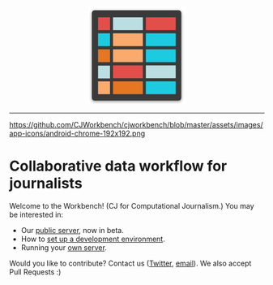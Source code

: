 <div align="center">
  <img src="https://github.com/CJWorkbench/cjworkbench/blob/master/assets/images/app-icons/android-chrome-192x192.png"><br>
</div>

-----------------
https://github.com/CJWorkbench/cjworkbench/blob/master/assets/images/app-icons/android-chrome-192x192.png

#  Collaborative data workflow for journalists

Welcome to the Workbench! (CJ for Computational Journalism.) You may be interested in:

- Our [public server](http://cjworkbench.org), now in beta.
- How to [set up a development environment](https://github.com/jstray/cjworkbench/wiki/Setting-up-a-development-environment).
- Running your [own server](https://github.com/jstray/cjworkbench/wiki/Deployment).

Would you like to contribute? Contact us ([Twitter](https://twitter.com/cjworkbench), [email](mailto:hello@cjworkbench.org)). We also accept Pull Requests :)
